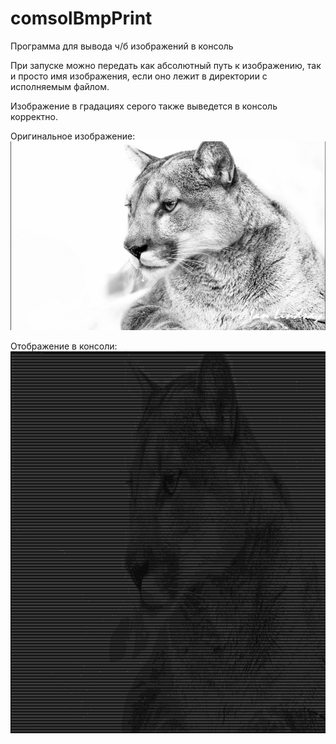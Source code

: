 # comsolBmpPrint
 Программа для вывода ч/б изображений в консоль

При запуске можно передать как абсолютный путь к изображению, так и просто имя изображения, если оно лежит в директории с исполняемым файлом.

Изображение в градациях серого также выведется в консоль корректно.

Оригинальное изображение:
![Image](puma.bmp)

Отображение в консоли:
![Image](puma_consol.png)
